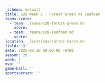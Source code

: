 ```yaml
---
_schema: default
title: S28 Week 2 - Forest Green vs Seafoam
teams-score:
  - team: _teams/s28-forest-green.md
    score:
  - team: _teams/s28-seafoam.md
    score:
location: _locations/carter-baron.md
field: '3'
date: 2025-03-16 09:00:00 -0400
season: 28
week: 2
mvp: ''
game-ball: ''
sportsperson: ''
---
```

